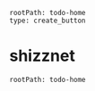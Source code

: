 
```yatodo
rootPath: todo-home
type: create_button
```



# shizznet

```yatodo
rootPath: todo-home
```
